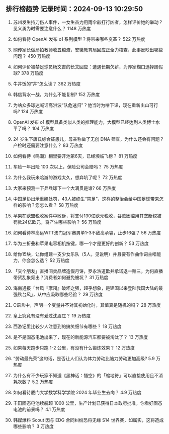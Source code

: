 
## 排行榜趋势 记录时间：2024-09-13 10:29:50
  
  1. 苏州发生持刀伤人事件，一女生奋力用雨伞敲打行凶者，怎样评价她的举动？见义勇为时需要注意什么？ 1148 万热度
    
  2. 如何看待 OpenAI 发布 o1 系列模型？将带来哪些变革？ 522 万热度
    
  3. 网传家长做局拍教师收五粮液，安徽教育局回应正全力核查，此事反映出哪些问题？ 450 万热度
    
  4. 如何评价被禁足球员杨文吉的长文回应：遭遇长期欠薪，为养家糊口选择踢假球? 378 万热度
    
  5. 牛丼饭的“丼”怎么读？ 362 万热度
    
  6. 韩信背水一战，为什么不能复制? 152 万热度
    
  7. 为啥众多球迷喊话高洪波“队危速归”？他当时为啥下课，现在重新出山可行吗? 124 万热度
    
  8. OpenAI 发布 o1 模型具备类似人类的推理能力，大模型已经达到人类博士水平了吗？ 104 万热度
    
  9. 24 岁生下唐氏综合征患儿，母亲称做了无创 DNA 筛查，为什么还会有问题？产检时还需要注意什么？ 83 万热度
    
  10. 如何看待《鸣潮》相里要开池第6天，已经濒临飞榜？ 81 万热度
    
  11. 车险一年出险 100 次以上，保险公司会赔吗？ 75 万热度
    
  12. 为什么我玩米哈游的游戏太久，想弃坑了呢？ 72 万热度
    
  13. 大家来预测一下乒乓球下一个大满贯是谁? 66 万热度
    
  14. 中国足协出示重磅处罚，43人被终生“禁足”，这样的整治会给中国足球带来怎样的影响？您怎么看？ 58 万热度
    
  15. 苹果在欧盟税收案件中败诉，将支付130亿欧元税收，谷歌因滥用其垄断权被罚款24亿欧元，将产生哪些影响？ 56 万热度
    
  16. 如何看待林高远WTT澳门冠军赛男单1-3不敌高承睿，止步16强？ 56 万热度
    
  17. 华为三折叠和苹果电容相机按键，哪一个才是更好的创新？ 53 万热度
    
  18. 给你15块，让你组建一支少女乐队（5人，见说明）并且要有作曲作词主唱能力，你会怎么选？ 52 万热度
    
  19. 「交个朋友」直播间卖品牌造假月饼，罗永浩道歉并承诺退一赔三，为何直播带货乱象频出？消费者如何避免被坑？ 31 万热度
    
  20. 海南通报「台风『摩羯』破坏之强，超乎想象，是建国以来登陆我国大陆的最强秋台风」，从中应吸取哪些经验？ 29 万热度
    
  21. C语言中，声明一个变量并不对其初始化时，其值真是随机的吗？ 28 万热度
    
  22. 皇上究竟有没有爱过沈眉庄？ 19 万热度
    
  23. 西游记里比较少人注意到的搞笑细节有哪些？ 18 万热度
    
  24. 是不是固态电池出来了，现在的新能源汽车都要被淘汰了？ 13 万热度
    
  25. 如果每天跑步只跑 1-2 公里，有没有什么锻炼效果？ 12 万热度
    
  26. “劳动最光荣”这句话，是否让人们认为体力劳动比脑力劳动更加高级? 5.9 万热度
    
  27. 为什么有不少玩家不知道《黑神话：悟空》的「缩地符」可以直接使用且不消耗次数？ 5.2 万热度
    
  28. 如何看待厦门大学数学科学学院 2024 年毕业生去向？ 4.9 万热度
    
  29. 丰田固态电池续航超 1000 公里，生产计划已获得日本政府批准，你看好固态电池的前景吗？ 4.1 万热度
    
  30. 韩媒爆料 Scout 因与 EDG 合同纠纷恐将无缘 S14 世界赛，如属实，这将造成哪些影响？ 3 万热度
    